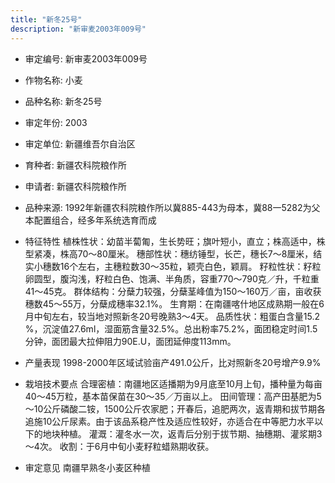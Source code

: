 ```yaml
---
title: "新冬25号"
description: "新审麦2003年009号"
---
```

* 审定编号:  新审麦2003年009号

*  作物名称:  小麦

*  品种名称:  新冬25号

*  审定年份:  2003

*  审定单位:  新疆维吾尔自治区

* 育种者:  新疆农科院粮作所

*  申请者:  新疆农科院粮作所

*  品种来源:  1992年新疆农科院粮作所以冀885-443为母本，冀88一5282为父本配置组合，经多年系统选育而成

*  特征特性
植株性状：幼苗半蔔匍，生长势旺；旗叶短小，直立；株高适中，株型紧凑，株高70～80厘米。
穗部性状：穗纺锤型，长芒，穗长7～8厘米，结实小穗数16个左右，主穗粒数30～35粒，颖壳白色，颖肩。
籽粒性状：籽粒卵圆型，腹沟浅，籽粒白色、饱满、半角质，容重770～790克／升，千粒重41～45克。
群体结构：分蘖力较强，分蘖茎峰值为150～160万／亩，亩收获穗数45～55万，分蘖成穗率32.1%。
生育期：在南疆喀什地区成熟期一般在6月中旬左右，较当地对照新冬20号晚熟3～4天。
品质性状：粗蛋白含量15.2 %，沉淀值27.6ml，湿面筋含量32.5%。总出粉率75.2%，面团稳定时间1.5分钟，面团最大拉伸阻力90E.U，面团延伸度113mm。


*  产量表现
1998-2000年区域试验亩产491.0公斤，比对照新冬20号增产9.9%

*  栽培技术要点
合理密植：南疆地区适播期为9月底至10月上旬，播种量为每亩40～45万粒，基本苗保苗在30～35／万亩以上。
田间管理：高产田基肥为5～10公斤磷酸二铵，1500公斤农家肥；开春后，追肥两次，返青期和拔节期各追施10公斤尿素。由于该品系稳产性及适应性较好，亦适合在中等肥力水平以下的地块种植。
灌溉：灌冬水一次，返青后分别于拔节期、抽穗期、灌浆期3～4次。
收割：于6月中旬小麦籽粒蜡熟期收获。


*  审定意见
南疆早熟冬小麦区种植
